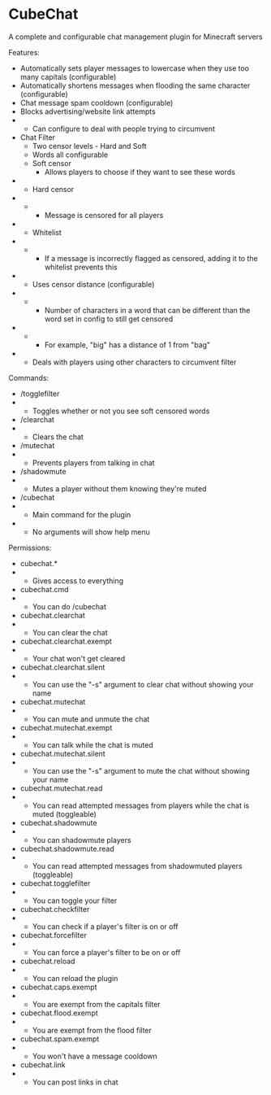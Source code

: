 # CubeChat
 A complete and configurable chat management plugin for Minecraft servers

Features:
* Automatically sets player messages to lowercase when they use too many capitals (configurable)
* Automatically shortens messages when flooding the same character (configurable)
* Chat message spam cooldown (configurable)
* Blocks advertising/website link attempts
* * Can configure to deal with people trying to circumvent
* Chat Filter
  * Two censor levels - Hard and Soft
  * Words all configurable
  * Soft censor
    * Allows players to choose if they want to see these words
* * Hard censor
* * * Message is censored for all players
* * Whitelist
* * * If a message is incorrectly flagged as censored, adding it to the whitelist prevents this
* * Uses censor distance (configurable)
* * * Number of characters in a word that can be different than the word set in config to still get censored
* * * For example, "big" has a distance of 1 from "bag"
* * Deals with players using other characters to circumvent filter

Commands:
* /togglefilter
* * Toggles whether or not you see soft censored words
* /clearchat
* * Clears the chat
* /mutechat
* * Prevents players from talking in chat
* /shadowmute
* * Mutes a player without them knowing they're muted
* /cubechat
* * Main command for the plugin
* * No arguments will show help menu

Permissions:
* cubechat.*
* * Gives access to everything
* cubechat.cmd
* * You can do /cubechat
* cubechat.clearchat
* * You can clear the chat
* cubechat.clearchat.exempt
* * Your chat won't get cleared
* cubechat.clearchat.silent
* * You can use the "-s" argument to clear chat without showing your name
* cubechat.mutechat
* * You can mute and unmute the chat
* cubechat.mutechat.exempt
* * You can talk while the chat is muted
* cubechat.mutechat.silent
* * You can use the "-s" argument to mute the chat without showing your name
* cubechat.mutechat.read
* * You can read attempted messages from players while the chat is muted (toggleable)
* cubechat.shadowmute
* * You can shadowmute players
* cubechat.shadowmute.read
* * You can read attempted messages from shadowmuted players (toggleable)
* cubechat.togglefilter
* * You can toggle your filter
* cubechat.checkfilter
* * You can check if a player's filter is on or off
* cubechat.forcefilter
* * You can force a player's filter to be on or off
* cubechat.reload
* * You can reload the plugin
* cubechat.caps.exempt
* * You are exempt from the capitals filter
* cubechat.flood.exempt
* * You are exempt from the flood filter
* cubechat.spam.exempt
* * You won't have a message cooldown
* cubechat.link
* * You can post links in chat
